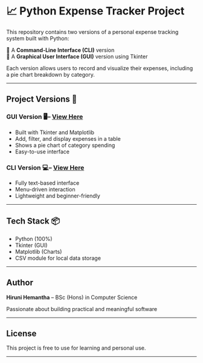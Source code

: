 #  📈 Python Expense Tracker Project

This repository contains two versions of a personal expense tracking system built with Python:

🔹 A **Command-Line Interface (CLI)** version  
🔹 A **Graphical User Interface (GUI)** version using Tkinter

Each version allows users to record and visualize their expenses, including a pie chart breakdown by category.

---

## Project Versions 📁

### GUI Version 🖥– [View Here](gui-version/README.md)

- Built with Tkinter and Matplotlib
- Add, filter, and display expenses in a table
- Shows a pie chart of category spending
- Easy-to-use interface

### CLI Version 💻– [View Here](cli-version/README.md)

- Fully text-based interface
- Menu-driven interaction
- Lightweight and beginner-friendly

---

## Tech Stack 📦

- Python (100%)
- Tkinter (GUI)
- Matplotlib (Charts)
- CSV module for local data storage

---

## Author

**Hiruni Hemantha** – BSc (Hons) in Computer Science

 Passionate about building practical and meaningful software

---

## License

This project is free to use for learning and personal use.

---

